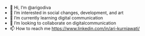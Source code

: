 - 👋 Hi, I’m @arigodiva
- 👀 I’m interested in social changes, development, and art
- 🌱 I’m currently learning digital communication
- 💞️ I’m looking to collaborate on digitalcommunication
- 📫 How to reach me https://www.linkedin.com/in/ari-kurniawati/

<!---
arigodiva/arigodiva is a ✨ special ✨ repository because its `README.md` (this file) appears on your GitHub profile.
You can click the Preview link to take a look at your changes.
--->
